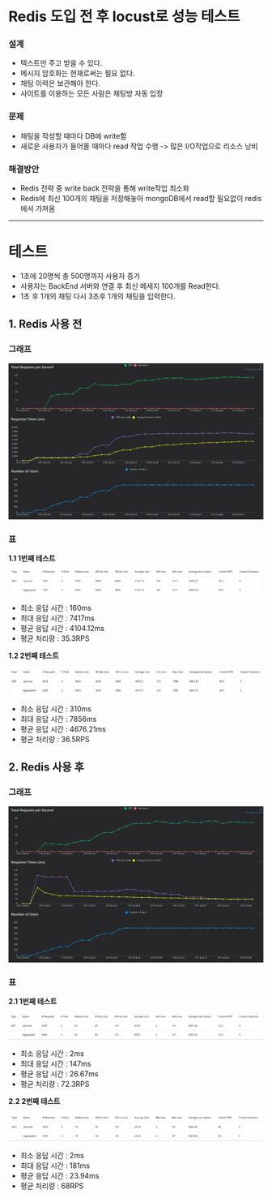 
# Redis 도입 전 후 locust로 성능 테스트

  ### 설계
    
  - 텍스트만 주고 받을 수 있다.
  - 메시지 암호화는 현재로써는 필요 없다.
  - 채팅 이력은 보관해야 한다.
  - 사이트를 이용하는 모든 사람은 채팅방 자동 입장

  ### 문제

  - 채팅을 작성할 때마다 DB에 write함
  - 새로운 사용자가 들어올 때마다 read 작업 수행
  -> 많은 I/O작업으로 리소스 낭비
  
  ### 해결방안

- Redis 전략 중 write back 전략을 통해 write작업 최소화
- Redis에 최신 100개의 채팅을 저장해놓아 mongoDB에서 read할 필요없이 redis에서 가져옴

------------------------------------------------------
  
# 테스트

  - 1초에 20명씩 총 500명까지 사용자 증가
  - 사용자는 BackEnd 서버와 연결 후 최신 메세지 100개를 Read한다.
  - 1초 후 1개의 채팅 다시 3초후 1개의 채팅을 입력한다.
  
## 1. Redis 사용 전
  

  ### 그래프

  ![그래프](images/Redis도입전_그래프.png)

  ### 표

  **1.1 1번째 테스트**
    
  ![표](images/Redis도입전_표1.png)
  
  - 최소 응답 시간 : 160ms
  - 최대 응답 시간 : 7417ms
  - 평균 응답 시간 : 4104.12ms
  - 평균 처리량 : 35.3RPS

  **1.2 2번째 테스트**
    
  ![표](images/Redis도입전_표2.png)
  
  - 최소 응답 시간 : 310ms
  - 최대 응답 시간 : 7856ms
  - 평균 응답 시간 : 4676.21ms
  - 평균 처리량 : 36.5RPS

## 2. Redis 사용 후
  

  ### 그래프

  ![그래프](images/Redis도입후_그래프.png)

  ### 표

  **2.1 1번째 테스트**
    
  ![표](images/Redis도입후_표1.png)
  
  - 최소 응답 시간 : 2ms
  - 최대 응답 시간 : 147ms
  - 평균 응답 시간 : 26.67ms
  - 평균 처리량 : 72.3RPS

  **2.2 2번째 테스트**
    
  ![표](images/Redis도입후_표2.png)
  
  - 최소 응답 시간 : 2ms
  - 최대 응답 시간 : 181ms
  - 평균 응답 시간 : 23.94ms
  - 평균 처리량 : 68RPS
